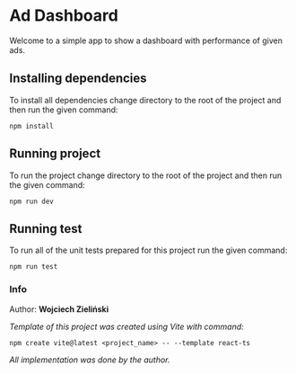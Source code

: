 # Ad Dashboard

Welcome to a simple app to show a dashboard with performance of given ads.

## Installing dependencies

To install all dependencies change directory to the root of the project and then run the given command:

`npm install`

## Running project

To run the project change directory to the root of the project and then run the given command:

`npm run dev`


## Running test

To run all of the unit tests prepared for this project run the given command:

`npm run test`


### Info

Author: **Wojciech Zieliński**

*Template of this project was created using Vite with command:*

`npm create vite@latest <project_name> -- --template react-ts`

*All implementation was done by the author.*
